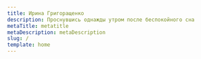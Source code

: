 ```yaml
---
title: Ирина Григоращенко
description: Проснувшись однажды утром после беспокойного сна
metaTitle: metatitle
metaDescription: metaDescription
slug: /
template: home
---
```

